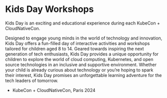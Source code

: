 # Kids Day Workshops

Kids Day is an exciting and educational experience during each KubeCon + CloudNativeCon.

Designed to engage young minds in the world of technology and innovation, Kids Day offers a fun-filled day of interactive activities and workshops tailored for children aged 8 to 14. Geared towards inspiring the next generation of tech enthusiasts, Kids Day provides a unique opportunity for children to explore the world of cloud computing, Kubernetes, and open source technologies in an inclusive and supportive environment. Whether your child is already curious about technology or you’re hoping to spark their interest, Kids Day promises an unforgettable learning adventure for the tech leaders of tomorrow.

* KubeCon + CloudNativeCon, Paris 2024
